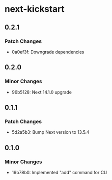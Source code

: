 # next-kickstart

## 0.2.1

### Patch Changes

- 0a0ef3f: Downgrade dependencies

## 0.2.0

### Minor Changes

- 96b5128: Next 14.1.0 upgrade

## 0.1.1

### Patch Changes

- 5d2a5b3: Bump Next version to 13.5.4

## 0.1.0

### Minor Changes

- 19b78b0: Implemented "add" command for CLI
